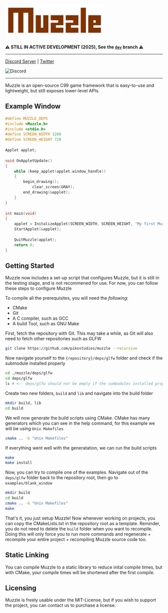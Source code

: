 ![Muzzle Logo](https://github.com/PikoStudios/Muzzle/blob/main/.github/assests/muzzle.png?raw=true)

**⚠️ STILL IN ACTIVE DEVELOPMENT (2025), See the [`dev`](https://github.com/PikoStudios/muzzle/tree/dev) branch ⚠️**
***

[Discord Server](https://discord.gg/Rw2FdYw5dK) | [Twitter](https://twitter.com/piko_studios)

![Discord](https://img.shields.io/discord/784899614410670090?color=%23AAA62C&label=PikoStudios%20Discord%20Server&style=flat-square)
***
Muzzle is an open-source C99 game framework that is easy-to-use and lightweight, but still exposes lower-level APIs.

## Example Window
```c
#define MUZZLE_DEPS
#include <Muzzle.h>
#include <stdio.h>
#define SCREEN_WIDTH 1280
#define SCREEN_HEIGHT 720

Applet applet;

void OnAppletUpdate()
{
    while (keep_applet(applet.window_handle))
    {
        begin_drawing();
            clear_screen(GRAY);
        end_drawing(&applet);
    }
}

int main(void)
{
    applet = InitalizeApplet(SCREEN_WIDTH, SCREEN_HEIGHT, "My first Muzzle app!", MUZZLE_FALSE, MUZZLE_TRUE);
    StartApplet(&applet);

    QuitMuzzle(applet);
    return 0;
}
```

## Getting Started
Muzzle now includes a set-up script that configures Muzzle, but it is still in the testing stage, and is not recommened for use. For now, you can follow these steps to configure Muzzle

To compile all the prerequisites, you will need the *following*:
 - CMake
 - Git
 - A C compiler, such as GCC
 - A build Tool, such as GNU Make

First, fetch the repository with Git. This may take a while, as Git will also need to fetch other repositories such as GLFW
```bash
git clone https://github.com/pikostudios/muzzle --recursive
```

Now navigate yourself to the `{repository}/deps/glfw` folder and check if the submodule installed properly
```bash
cd ./muzzle/deps/glfw
cd deps/glfw
ls # <-- deps/glfw should not be empty if the sumbodules installed properly
```

Create two new folders, `build` and `lib` and navigate into the build folder
```bash
mkdir build, lib
cd build
```

We will now generate the build scripts using CMake. CMake has many generators which you can see in the help command, for this example we will be using `Unix Makefiles`
```bash
cmake .. -G "Unix Makefiles"
```

If everything went well with the generatation, we can run the build scripts
```bash
make
make install
```

Now, you can try to compile one of the examples. Navigate out of the `deps/glfw` folder back to the repository root, then go to `examples/blank_window`
```bash
mkdir build
cd build
cmake .. -G "Unix Makefiles"
make
```

That's it, you just setup Muzzle! Now whenever working on projects, you can copy the CMakeLists.txt in the repository root as a template. 
Reminder, you do not need to delete the `build` folder when you want to recompile. Doing this will only force you to run more commands and regenerate + recompile your entire project + recompiling Muzzle source code too.

## Static Linking
You can compile Muzzle to a static library to reduce inital compile times, but with CMake, your compile times will be shortened after the first compile.

## Licensing
Muzzle is freely usable under the MIT-License, but if you wish to support the project, you can contact us to purchase a license.
